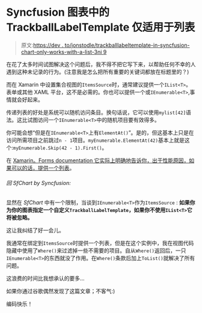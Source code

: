 # Syncfusion 图表中的 TrackballLabelTemplate 仅适用于列表

> 原文:[https://dev . to/jonstodle/trackballlabeltemplate-in-syncfusion-chart-only-works-with-a-list-3ni 9](https://dev.to/jonstodle/trackballlabeltemplate-in-syncfusion-chart-only-works-with-a-list-3ni9)

在花了太多时间试图解决这个问题后，我不得不把它写下来，以帮助任何不幸的人遇到这种未记录的行为。(注意我是怎么把所有重要的关键词都放在标题里的？)

而在 Xamarin 中设置集合视图的`ItemsSource`时，通常建议提供一个`IList<T>`。表单或其他 XAML 平台，这不是必需的。你也可以提供一个或`IEnumerable<T>`,事情就会好起来。

传递列表的好处是系统可以随机访问条目。换句话说，它可以使用`mylist[42]`语法。这比试图访问一个`IEnumerable<T>`中的随机项目要有效得多。

你可能会想“但是在`IEnumerable<T>`上有`ElementAt()`”。是的，但这基本上只是在访问所需项目之前跳过`n - 1`项目。`myEnumerable.ElementAt(42)`基本上就是这个:`myEnumerable.Skip(42 - 1).First()`。

在 [Xamarin。Forms documentation 它实际上明确地告诉你，出于性能原因，如果可以的话，提供一个列表](https://developer.xamarin.com/guides/xamarin-forms/user-interface/listview/performance/#Improving_ListView_Performance)。

###### 回 *SfChart* by Syncfusion:

显然在 *SfChart* 中有一个限制，当谈到`IEnumerable<T>`作为`ItemsSource` : **如果你为你的图表指定一个自定义`TrackballLabelTemplate`，如果你不使用`IList<T>`它将被忽略。**

这让我纠结了好一会儿。

我通常在绑定到`ItemsSource`时提供一个列表，但是在这个实例中，我在视图代码隐藏中使用了`Where()`来过滤掉一些不需要的项目。自从`Where()`返回后，一只`IEnumerable<T>`的东西就没了作用。在`Where()`条款后加上`ToList()`就解决了所有问题。

这浪费的时间比我想承认的要多...

如果你通过谷歌偶然发现了这篇文章；不客气:)

编码快乐！